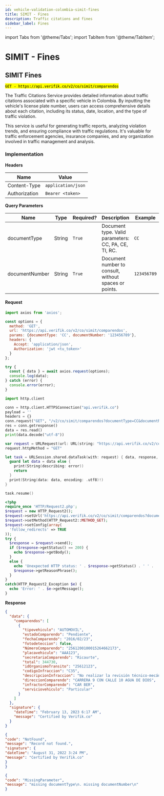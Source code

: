 ```yaml
---
id: vehicle-validation-colombia-simit-fines
title: SIMIT - Fines
description: Traffic citations and fines
sidebar_label: Fines
---
```


import Tabs from '@theme/Tabs';
import TabItem from '@theme/TabItem';

# SIMIT - Fines

## SIMIT Fines

<mark>`GET - https://api.verifik.co/v2/co/simit/comparendos`</mark>

The Traffic Citations Service provides detailed information about traffic citations associated with a specific vehicle in Colombia. By inputting the vehicle's license plate number, users can access comprehensive details about each citation, including its status, date, location, and the type of traffic violation.

This service is useful for generating traffic reports, analyzing violation trends, and ensuring compliance with traffic regulations. It's valuable for traffic enforcement agencies, insurance companies, and any organization involved in traffic management and analysis.

### Implementation

**Headers**

| Name          | Value              |
| ------------- | ------------------ |
| Content-Type  | `application/json` |
| Authorization | `Bearer <token>`   |

**Query Parameters**

| Name | Type | Required? | Description | Example |
|------|------|-----------|-------------|---------|
| documentType | String | `True` | Document type. Valid parameters: CC, PA, CE, TI, RC. | `CC` |
| documentNumber | String | `True` | Document number to consult, without spaces or points. | `123456789` |

#### Request

<Tabs>
<TabItem value="javascript" label="JavaScript" default>

```javascript
import axios from 'axios';

const options = {
  method: 'GET',
  url: 'https://api.verifik.co/v2/co/simit/comparendos',
  params: {documentType: 'CC', documentNumber: '123456789'},
  headers: {
    Accept: 'application/json',
    Authorization: 'jwt <tu_token>'
  }
};

try {
  const { data } = await axios.request(options);
  console.log(data);
} catch (error) {
  console.error(error);
}
```

</TabItem>

<TabItem value="python" label="Python">

```python
import http.client

conn = http.client.HTTPSConnection("api.verifik.co")
payload = ''
headers = {}
conn.request("GET", "/v2/co/simit/comparendos?documentType=CC&documentNumber=", payload, headers)
res = conn.getresponse()
data = res.read()
print(data.decode("utf-8"))
```

</TabItem>

<TabItem value="swift" label="Swift">

```swift
var request = URLRequest(url: URL(string: "https://api.verifik.co/v2/co/simit/comparendos?documentType=CC&documentNumber=")!,timeoutInterval: Double.infinity)
request.httpMethod = "GET"

let task = URLSession.shared.dataTask(with: request) { data, response, error in 
  guard let data = data else {
    print(String(describing: error))
    return
  }
  print(String(data: data, encoding: .utf8)!)
}

task.resume()
```

</TabItem>

<TabItem value="php" label="PHP">

```php
<?php
require_once 'HTTP/Request2.php';
$request = new HTTP_Request2();
$request->setUrl('https://api.verifik.co/v2/co/simit/comparendos?documentType=CC&documentNumber=');
$request->setMethod(HTTP_Request2::METHOD_GET);
$request->setConfig(array(
  'follow_redirects' => TRUE
));
try {
  $response = $request->send();
  if ($response->getStatus() == 200) {
    echo $response->getBody();
  }
  else {
    echo 'Unexpected HTTP status: ' . $response->getStatus() . ' ' .
    $response->getReasonPhrase();
  }
}
catch(HTTP_Request2_Exception $e) {
  echo 'Error: ' . $e->getMessage();
}
```

</TabItem>
</Tabs>

**Response**

<Tabs>
<TabItem value="200" label="200" default>

```json
{
  "data": {
    "comparendos": [
      {
        "tipovehiculo": "AUTOMOVIL",
        "estadoComparendo": "Pendiente",
        "fechaComparendo": "2016/02/23",
        "fotodeteccion": false,
        "NúmeroComparendo": "2561200100015264662173",
        "placavehiculo": "AAA123",
        "secretariaComparendo": "Ricaurte",
        "total": 344730,
        "idOrganismoTransito": "25612123",
        "codigoInfraccion": "C35",
        "descripcionInfraccion": "No realizar la revisión técnico-mecánica en el plazo legal establecido o cuando el vehiculo no se encuentre en adecuadas condiciones técnico-mecánicas o de emisión de gases, aun cuando porte los certificados correspondientes.",
        "direccionComparendo": "CARRERA 9 CON CALLE 10 AGUA DE DIOS",
        "infractorComparendo": "CAR BER",
        "serviciovehiculo": "Particular"
      }
    ]
  },
  "signature": {
    "dateTime": "February 13, 2023 6:17 AM",
    "message": "Certified by Verifik.co"
  }
}
```

</TabItem>

<TabItem value="404" label="404">

```json
{
"code": "NotFound",
"message": "Record not found.",
"signature": {
"dateTime": "August 31, 2022 3:24 PM",
"message": "Certified by Verifik.co"
}
}
```

</TabItem>

<TabItem value="409" label="409">

```json
{
"code": "MissingParameter",
"message": "missing documentType\n. missing documentNumber\n"
}
```

</TabItem>
</Tabs>
